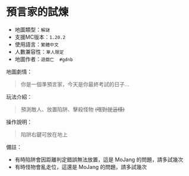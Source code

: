 # 預言家的試煉

- 地圖類型：`解謎`  
- 支援MC版本：`1.20.2`  
- 使用語言：`繁體中文`  
- 人數兼容性：`單人限定`  
- 地圖作者：`遊戲亡  #gdnb`  

地圖劇情：
> 你是一個準預言家，今天是你最終考試的日子...  

玩法介紹：
> 預測敵人、放置陷阱、擊殺怪物 ~~(嘿對就這樣)~~  

操作說明：
> 陷阱右鍵可放在地上  

備註：  
- 有時陷阱會因距離判定錯誤無法放置，這是 MoJang 的問題，請多試幾次
- 有時怪物會亂走位，這還是 MoJang 的問題，請多試幾次
